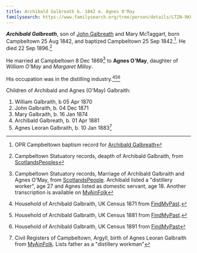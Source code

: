 ```yaml
---
title: Archibald Galbreath b. 1842 m. Agnes O'May
familysearch: https://www.familysearch.org/tree/person/details/LTZN-9KC
---
```

***Archibald Galbreath***, son of [John Galbreath](galbreath-john-1815.md) and Mary McTaggart, born Campbeltown 25 Aug 1842, and baptized Campbeltown 25 Sep 1842.[^birth]. He died 22 Sep 1896.[^death]

He married at Campbeltown 8 Dec 1869[^marriage] to **Agnes O'May**, daughter of *William O'May* and *Margaret Milloy*.

His occupation was in the distilling industry.[^census1871][^census1881][^census1891]

Children of Archibald and Agnes (O'May) Galbraith:

1. William Galbraith, b 05 Apr 1870
2. John Galbraith, b. 04 Dec 1871
3. Mary Galbraith, b. 16 Jan 1874
4. Archibald Galbreath, b. 01 Apr 1881
5. Agnes Leoran Galbraith, b. 10 Jan 1883[^agnesleoran]

[^birth]: OPR Campbeltown baptism record for [Archibald Galbreath](/sources/opr-campbeltown-births.md#1842-09-25-archibald-galbreath)

[^death]: Campbeltown Statuatory records, deapth of Archibald Galbraith, from [ScotlandsPeoples](https://www.scotlandspeople.gov.uk/view-image/nrs_stat_deaths/4840492)

[^marriage]: Campbeltown Statuatory records, Marriage of Archibald Galbraith and Agnes O'May, from [ScotlandsPeople](https://www.scotlandspeople.gov.uk/view-image/nrs_stat_marriages/4746913). Archibald listed a "distillery worker", age 27 and Agnes listed as domestic servant, age 18.  Another transcription is available on [MyAinFolk](https://www.myainfolk.ca/records/5672)

[^census1871]: Household of Archibald Galbraith, UK Census 1871 from [FindMyPast](https://www.findmypast.com/transcript?id=GBC/1871/0023441482).

[^census1881]: Household of Archibald Galbraith, UK Census 1881 from [FindMyPast](https://www.findmypast.com/transcript?id=GBC/1881/0029344266&expand=true).

[^census1891]: Household of Archibald Galbraith, UK Census 1891 from [FindMyPast](https://www.findmypast.com/transcript?id=GBC/1891/0035185142&expand=true)

[^agnesleoran]: Civil Registers of Campbeltown, Argyll, birth of Agnes Leoran Galbraith from [MyAinFolk](https://www.myainfolk.ca/records/19457).  Lists father as a "distillery workman"
